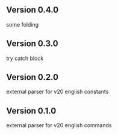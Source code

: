 ## Version 0.4.0

some folding

## Version 0.3.0

try catch block

## Version 0.2.0

external parser for v20 english constants 

## Version 0.1.0

external parser for v20 english commands 
